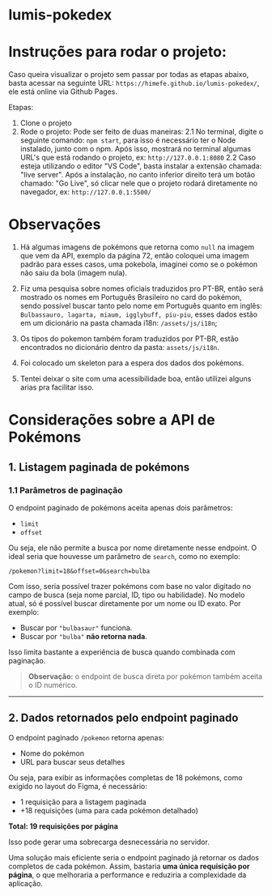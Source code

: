 # lumis-pokedex


# Instruções para rodar o projeto:

Caso queira visualizar o projeto sem passar por todas as etapas abaixo, basta acessar na seguinte URL: `https://himefe.github.io/lumis-pokedex/`, ele está online via Github Pages.

Etapas:

1. Clone o projeto
2. Rode o projeto: Pode ser feito de duas maneiras:
     2.1 No terminal, digite o seguinte comando: `npm start`, para isso é necessário ter o Node instalado, junto com o npm. Após isso, mostrará no terminal algumas URL's que está rodando o projeto, ex: `http://127.0.0.1:8080`
     2.2 Caso esteja utilizando o editor "VS Code", basta instalar a extensão chamada: "live server". Após a instalação, no canto inferior direito terá um botão chamado: "Go Live", só clicar nele que o projeto rodará diretamente no navegador, ex: `http://127.0.0.1:5500/`



# Observações

1. Há algumas imagens de pokémons que retorna como `null` na imagem que vem da API, exemplo da página 72, então coloquei uma imagem padrão para esses casos, uma pokebola, imaginei como se o pokémon não saiu da bola (imagem nula).
   
2. Fiz uma pesquisa sobre nomes oficiais traduzidos pro PT-BR, então será mostrado os nomes em Português Brasileiro no card do pokémon, sendo possível buscar tanto pelo nome em Português quanto em inglês: `Bulbassauro, lagarta, miaum, igglybuff, piu-piu`, esses dados estão em um dicionário na pasta chamada i18n: `/assets/js/i18n`;
  
3. Os tipos do pokemon também foram traduzidos por PT-BR, estão encontrados no dicionário dentro da pasta: `assets/js/i18n`.

4. Foi colocado um skeleton para a espera dos dados dos pokémons.

5. Tentei deixar o site com uma acessibilidade boa, então utilizei alguns arias pra facilitar isso. 

# Considerações sobre a API de Pokémons

## 1. Listagem paginada de pokémons

### 1.1 Parâmetros de paginação

O endpoint paginado de pokémons aceita apenas dois parâmetros:

- `limit`
- `offset`

Ou seja, ele não permite a busca por nome diretamente nesse endpoint. O ideal seria que houvesse um parâmetro de `search`, como no exemplo:

```url
/pokemon?limit=18&offset=0&search=bulba
```

Com isso, seria possível trazer pokémons com base no valor digitado no campo de busca (seja nome parcial, ID, tipo ou habilidade). No modelo atual, só é possível buscar diretamente por um nome ou ID exato. Por exemplo:

- Buscar por `"bulbasaur"` funciona.
- Buscar por `"bulba"` **não retorna nada**.

Isso limita bastante a experiência de busca quando combinada com paginação.

> **Observação:** o endpoint de busca direta por pokémon também aceita o ID numérico.

---

## 2. Dados retornados pelo endpoint paginado

O endpoint paginado `/pokemon` retorna apenas:

- Nome do pokémon
- URL para buscar seus detalhes

Ou seja, para exibir as informações completas de 18 pokémons, como exigido no layout do Figma, é necessário:

- 1 requisição para a listagem paginada
- +18 requisições (uma para cada pokémon detalhado)

**Total: 19 requisições por página**

Isso pode gerar uma sobrecarga desnecessária no servidor.

Uma solução mais eficiente seria o endpoint paginado já retornar os dados completos de cada pokémon. Assim, bastaria **uma única requisição por página**, o que melhoraria a performance e reduziria a complexidade da aplicação.
  
